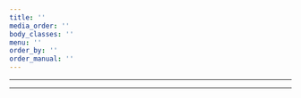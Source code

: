 ```yaml
---
title: ''
media_order: ''
body_classes: ''
menu: ''
order_by: ''
order_manual: ''
---
```


---

---
